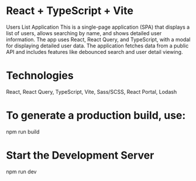 # React + TypeScript + Vite

Users List Application
This is a single-page application (SPA) that displays a list of users, allows searching by name, and shows detailed user information. The app uses React, React Query, and TypeScript, with a modal for displaying detailed user data. The application fetches data from a public API and includes features like debounced search and user detail viewing.

# Technologies
React, React Query, TypeScript, Vite, Sass/SCSS, React Portal, Lodash


# To generate a production build, use:
npm run build

# Start the Development Server
npm run dev